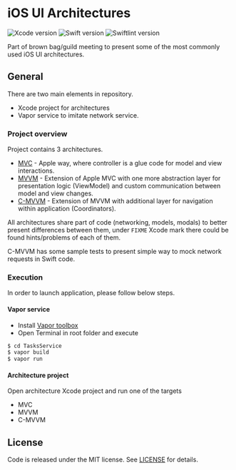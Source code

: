 # iOS UI Architectures

![Xcode version](https://img.shields.io/badge/Xcode-9.2-blue.svg)
![Swift version](https://img.shields.io/badge/Swift-4.0-blue.svg)
![Swiftlint version](https://img.shields.io/badge/Swiftlint-0.23.0-blue.svg)

Part of brown bag/guild meeting to present some of the most commonly used iOS UI architectures.

## General

There are two main elements in repository.

* Xcode project for architectures
* Vapor service to imitate network service.

### Project overview

Project contains 3 architectures.

* [MVC](https://developer.apple.com/library/content/documentation/General/Conceptual/DevPedia-CocoaCore/MVC.html) - Apple way, where controller is a glue code for model and view interactions.
* [MVVM](https://en.wikipedia.org/wiki/Model–view–viewmodel) - Extension of Apple MVC with one more abstraction layer for presentation logic (ViewModel) and custom communication between model and view changes.
* [C-MVVM](http://khanlou.com/2015/10/coordinators-redux/) - Extension of MVVM with additional layer for navigation within application (Coordinators).

All architectures share part of code (networking, models, modals) to better present differences between them, under `FIXME` Xcode mark there could be found hints/problems of each of them.

C-MVVM has some sample tests to present simple way to mock network requests in Swift code.

### Execution

In order to launch application, please follow below steps.

#### Vapor service

* Install [Vapor toolbox](https://docs.vapor.codes/2.0/getting-started/toolbox/)
* Open Terminal in root folder and execute
```bash
$ cd TasksService
$ vapor build
$ vapor run
```

#### Architecture project

Open architecture Xcode project and run one of the targets

* MVC
* MVVM
* C-MVVM

## License

Code is released under the MIT license. See [LICENSE](LICENSE) for details.

